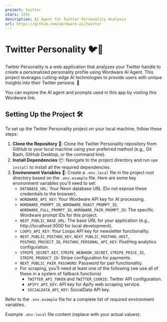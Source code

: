 ```yaml
---
project: twitter
stars: 1291
description: AI Agent for Twitter Personality Analysis
url: https://github.com/wordware-ai/twitter
---
```


Twitter Personality 🐦🧠
========================

Twitter Personality is a web application that analyzes your Twitter handle to create a personalized personality profile using Wordware AI Agent. This project leverages cutting-edge AI technologies to provide users with unique insights into their Twitter persona. 🚀

You can explore the AI agent and prompts used in this app by visiting this Wordware link.

Setting Up the Project 🛠️
--------------------------

To set up the Twitter Personality project on your local machine, follow these steps:

1.  **Clone the Repository** 📂: Clone the Twitter Personality repository from GitHub to your local machine using your preferred method (e.g., Git Bash, GitHub Desktop, or the command line).
2.  **Install Dependencies** 📦: Navigate to the project directory and run `npm install` to install all the required dependencies.
3.  **Environment Variables** 🔐: Create a `.env.local` file in the project root directory based on the `.env.example` file. Here are some key environment variables you'll need to set:
    -   `DATABASE_URL`: Your Neon database URL (Do not expose these credentials to the browser).
    -   `WORDWARE_API_KEY`: Your Wordware API key for AI processing.
    -   `WORDWARE_PROMPT_ID`, `WORDWARE_ROAST_PROMPT_ID`, `WORDWARE_FULL_PROMPT_ID`, `WORDWARE_PAIR_PROMPT_ID`: The specific Wordware prompt IDs for this project.
    -   `NEXT_PUBLIC_BASE_URL`: The base URL for your application (e.g., http://localhost:3000 for local development).
    -   `LOOPS_API_KEY`: Your Loops API key for newsletter functionality.
    -   `NEXT_PUBLIC_POSTHOG_KEY`, `NEXT_PUBLIC_POSTHOG_HOST`, `POSTHOG_PROJECT_ID`, `POSTHOG_PERSONAL_API_KEY`: PostHog analytics configuration.
    -   `STRIPE_SECRET_KEY`, `STRIPE_WEBHOOK_SECRET`, `STRIPE_PRICE_ID`, `STRIPE_PRODUCT_ID`: Stripe configuration for payments.
    -   `NEXT_PUBLIC_PAIR_PASSWORD`: Password for pair functionality.
    -   For scraping, you'll need at least one of the following (we use all of these in a system of fallback functions)
        -   `TWITTER_API_TOKEN` and `TWITTER_COOKIE`: Twitter API configuration.
        -   `APIFY_API_KEY`: API key for Apify web scraping service.
        -   `SOCIALDATA_API_KEY`: SocialData API key.

Refer to the `.env.example` file for a complete list of required environment variables.

Example `.env.local` file content (replace with your actual values):
